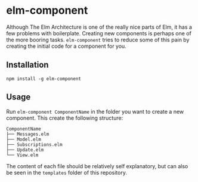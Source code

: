 # elm-component

Although The Elm Architecture is one of the really nice parts of Elm, it has a
few problems with boilerplate. Creating new components is perhaps one of the
more booring tasks. `elm-component` tries to reduce some of this pain by
creating the initial code for a component for you.

## Installation

`npm install -g elm-component`

## Usage

Run `elm-component ComponentName` in the folder you want to create a new
component. This create the following structure:

```
ComponentName
├── Messages.elm
├── Model.elm
├── Subscriptions.elm
├── Update.elm
└── View.elm
```

The content of each file should be relatively self explanatory, but can
also be seen in the `templates` folder of this repository.
